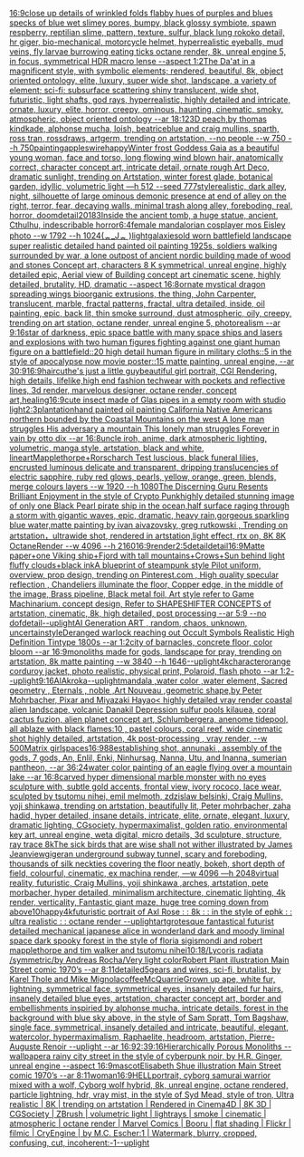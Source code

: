 [16:9](https://www.ebank.nz/aiartgenerator?category=16%3A9)[close up details of wrinkled folds flabby hues of purples and blues specks of blue wet slimey pores, bumpy, black glossy symbiote, spawn respberry, reptilian slime, pattern, texture, sulfur, black lung rokoko detail, hr giger, bio-mechanical, motorcycle helmet, hyperrealistic eyeballs, mud veins, fly larvae burrowing eating ticks octane render, 8k, unreal engine 5, in focus, symmetrical HDR macro lense --aspect 1:2](https://www.ebank.nz/aiartgenerator?category=close%20up%20details%20of%20wrinkled%20folds%20flabby%20hues%20of%20purples%20and%20blues%20specks%20of%20blue%20wet%20slimey%20pores%2C%20bumpy%2C%20black%20glossy%20symbiote%2C%20spawn%20respberry%2C%20reptilian%20slime%2C%20pattern%2C%20texture%2C%20sulfur%2C%20black%20lung%20rokoko%20detail%2C%20hr%20giger%2C%20bio-mechanical%2C%20motorcycle%20helmet%2C%20hyperrealistic%20eyeballs%2C%20mud%20veins%2C%20fly%20larvae%20burrowing%20eating%20ticks%20octane%20render%2C%208k%2C%20unreal%20engine%205%2C%20in%20focus%2C%20symmetrical%20HDR%20macro%20lense%20--aspect%201%3A2)[The Da'at in a magnificent style, with symbolic elements; rendered, beautiful, 8k, object oriented ontology, elite, luxury, super wide shot, landscape, a variety of element;  sci-fi; subsurface scattering shiny translucent, wide shot, futuristic, light shafts, god rays, hyperrealistic, highly detailed and intricate, ornate, luxury, elite, horror, creepy, ominous, haunting, cinematic, smoky, atmospheric, object oriented ontology --ar 18:12](https://www.ebank.nz/aiartgenerator?category=The%20Da%27at%20in%20a%20magnificent%20style%2C%20with%20symbolic%20elements%3B%20rendered%2C%20beautiful%2C%208k%2C%20object%20oriented%20ontology%2C%20elite%2C%20luxury%2C%20super%20wide%20shot%2C%20landscape%2C%20a%20variety%20of%20element%3B%20%20sci-fi%3B%20subsurface%20scattering%20shiny%20translucent%2C%20wide%20shot%2C%20futuristic%2C%20light%20shafts%2C%20god%20rays%2C%20hyperrealistic%2C%20highly%20detailed%20and%20intricate%2C%20ornate%2C%20luxury%2C%20elite%2C%20horror%2C%20creepy%2C%20ominous%2C%20haunting%2C%20cinematic%2C%20smoky%2C%20atmospheric%2C%20object%20oriented%20ontology%20--ar%2018%3A12)[3D peach,by thomas kindkade, alphonse mucha, loish, beatriceblue and craig mullins, sparth, ross tran, rossdraws, artgerm, trending on artstation, --no people --w 750 --h 750](https://www.ebank.nz/aiartgenerator?category=3D%20peach%2Cby%20thomas%20kindkade%2C%20alphonse%20mucha%2C%20loish%2C%20beatriceblue%20and%20craig%20mullins%2C%20sparth%2C%20ross%20tran%2C%20rossdraws%2C%20artgerm%2C%20trending%20on%20artstation%2C%20--no%20people%20--w%20750%20--h%20750)[painting](https://www.ebank.nz/aiartgenerator?category=painting)[apples](https://www.ebank.nz/aiartgenerator?category=apples)[wire](https://www.ebank.nz/aiartgenerator?category=wire)[happy](https://www.ebank.nz/aiartgenerator?category=happy)[Winter frost Goddess Gaia as a beautiful young woman, face and torso, long flowing wind blown hair, anatomically correct, character concept art, intricate detail, ornate rough Art Deco, dramatic sunlight, trending on Artstation, winter forest glade, botanical garden, idyllic, volumetric light —h 512 --seed 777](https://www.ebank.nz/aiartgenerator?category=Winter%20frost%20Goddess%20Gaia%20as%20a%20beautiful%20young%20woman%2C%20face%20and%20torso%2C%20long%20flowing%20wind%20blown%20hair%2C%20anatomically%20correct%2C%20character%20concept%20art%2C%20intricate%20detail%2C%20ornate%20rough%20Art%20Deco%2C%20dramatic%20sunlight%2C%20trending%20on%20Artstation%2C%20winter%20forest%20glade%2C%20botanical%20garden%2C%20idyllic%2C%20volumetric%20light%20%E2%80%94h%20512%20--seed%20777)[style](https://www.ebank.nz/aiartgenerator?category=style)[realistic, dark alley, night, silhouette of large ominous demonic presence at end of alley on the right, terror, fear, decaying walls, minimal trash along alley, foreboding, real, horror, doom](https://www.ebank.nz/aiartgenerator?category=realistic%2C%20dark%20alley%2C%20night%2C%20silhouette%20of%20large%20ominous%20demonic%20presence%20at%20end%20of%20alley%20on%20the%20right%2C%20terror%2C%20fear%2C%20decaying%20walls%2C%20minimal%20trash%20along%20alley%2C%20foreboding%2C%20real%2C%20horror%2C%20doom)[detail](https://www.ebank.nz/aiartgenerator?category=detail)[20183](https://www.ebank.nz/aiartgenerator?category=20183)[Inside the ancient tomb, a huge statue, ancient, Cthulhu, indescribable horror](https://www.ebank.nz/aiartgenerator?category=Inside%20the%20ancient%20tomb%2C%20a%20huge%20statue%2C%20ancient%2C%20Cthulhu%2C%20indescribable%20horror)[6:4](https://www.ebank.nz/aiartgenerator?category=6%3A4)[female mandalorian cosplayer mos Eisley photo --w 1792 --h 1024](https://www.ebank.nz/aiartgenerator?category=female%20mandalorian%20cosplayer%20mos%20Eisley%20photo%20--w%201792%20--h%201024)[(ᇂ_Jᇂ )](https://www.ebank.nz/aiartgenerator?category=%28%E1%87%82_J%E1%87%82%20%29)[light](https://www.ebank.nz/aiartgenerator?category=light)[galaxies](https://www.ebank.nz/aiartgenerator?category=galaxies)[old worn battlefield landscape super realistic detailed hand painted oil painting 1925s, soldiers walking surrounded by war, a lone outpost of ancient nordic building made of wood and stones Concept art, characters 8 K symmetrical, unreal engine, highly detailed  epic, Aerial view of Building concept art cinematic scene, highly detailed,  brutality, HD, dramatic --aspect 16:8](https://www.ebank.nz/aiartgenerator?category=old%20worn%20battlefield%20landscape%20super%20realistic%20detailed%20hand%20painted%20oil%20painting%201925s%2C%20soldiers%20walking%20surrounded%20by%20war%2C%20a%20lone%20outpost%20of%20ancient%20nordic%20building%20made%20of%20wood%20and%20stones%20Concept%20art%2C%20characters%208%20K%20symmetrical%2C%20unreal%20engine%2C%20highly%20detailed%20%20epic%2C%20Aerial%20view%20of%20Building%20concept%20art%20cinematic%20scene%2C%20highly%20detailed%2C%20%20brutality%2C%20HD%2C%20dramatic%20--aspect%2016%3A8)[ornate mystical dragon spreading wings bioorganic extrusions, the thing, John Carpenter, translucent, marble, fractal patterns, fractal, ultra detailed, inside, oil painting, epic, back lit, thin smoke surround, dust atmospheric, oily, creepy, trending on art station, octane render, unreal engine 5, photorealism --ar 9:16](https://www.ebank.nz/aiartgenerator?category=ornate%20mystical%20dragon%20spreading%20wings%20bioorganic%20extrusions%2C%20the%20thing%2C%20John%20Carpenter%2C%20translucent%2C%20marble%2C%20fractal%20patterns%2C%20fractal%2C%20ultra%20detailed%2C%20inside%2C%20oil%20painting%2C%20epic%2C%20back%20lit%2C%20thin%20smoke%20surround%2C%20dust%20atmospheric%2C%20oily%2C%20creepy%2C%20trending%20on%20art%20station%2C%20octane%20render%2C%20unreal%20engine%205%2C%20photorealism%20--ar%209%3A16)[star of darkness, epic space battle with many space ships and lasers and explosions with two human figures fighting against one giant human figure on a battlefield::20 high detail human figure in military cloths::5  in the style of apocalypse now movie poster::15 matte painting, unreal engine, --ar 30:9](https://www.ebank.nz/aiartgenerator?category=star%20of%20darkness%2C%20epic%20space%20battle%20with%20many%20space%20ships%20and%20lasers%20and%20explosions%20with%20two%20human%20figures%20fighting%20against%20one%20giant%20human%20figure%20on%20a%20battlefield%3A%3A20%20high%20detail%20human%20figure%20in%20military%20cloths%3A%3A5%20%20in%20the%20style%20of%20apocalypse%20now%20movie%20poster%3A%3A15%20matte%20painting%2C%20unreal%20engine%2C%20--ar%2030%3A9)[16:9](https://www.ebank.nz/aiartgenerator?category=16%3A9)[haircut](https://www.ebank.nz/aiartgenerator?category=haircut)[he's just a little guy](https://www.ebank.nz/aiartgenerator?category=he%27s%20just%20a%20little%20guy)[beautiful girl portrait, CGI Rendering, high details, lifelike,](https://www.ebank.nz/aiartgenerator?category=beautiful%20girl%20portrait%2C%20CGI%20Rendering%2C%20high%20details%2C%20lifelike%2C)[high end fashion techwear with pockets and reflective lines, 3d render, marvelous designer, octane render, concept art,](https://www.ebank.nz/aiartgenerator?category=high%20end%20fashion%20techwear%20with%20pockets%20and%20reflective%20lines%2C%203d%20render%2C%20marvelous%20designer%2C%20octane%20render%2C%20concept%20art%2C)[healing](https://www.ebank.nz/aiartgenerator?category=healing)[16:9](https://www.ebank.nz/aiartgenerator?category=16%3A9)[cute insect made of Glas pipes in a empty room with studio light](https://www.ebank.nz/aiartgenerator?category=cute%20insect%20made%20of%20Glas%20pipes%20in%20a%20empty%20room%20with%20studio%20light)[2:3](https://www.ebank.nz/aiartgenerator?category=2%3A3)[plantation](https://www.ebank.nz/aiartgenerator?category=plantation)[hand painted oil painting California Native Americans northern bounded by the Coastal Mountains on the west A lone man struggles His adversary a mountain This lonely man struggles Forever in vain by otto dix --ar 16:8](https://www.ebank.nz/aiartgenerator?category=hand%20painted%20oil%20painting%20California%20Native%20Americans%20northern%20bounded%20by%20the%20Coastal%20Mountains%20on%20the%20west%20A%20lone%20man%20struggles%20His%20adversary%20a%20mountain%20This%20lonely%20man%20struggles%20Forever%20in%20vain%20by%20otto%20dix%20--ar%2016%3A8)[uncle iroh, anime, dark atmospheric lighting, volumetric, manga style, artstation, black and white, lineart](https://www.ebank.nz/aiartgenerator?category=uncle%20iroh%2C%20anime%2C%20dark%20atmospheric%20lighting%2C%20volumetric%2C%20manga%20style%2C%20artstation%2C%20black%20and%20white%2C%20lineart)[Mapplethorpe+Rorscharch Test luscious, black funeral lilies, encrusted luminous delicate and transparent, dripping translucencies of electric sapphire, ruby red glows, pearls, yellow, orange, green, blends, merge colours layers --w 1920 --h 1080](https://www.ebank.nz/aiartgenerator?category=Mapplethorpe%2BRorscharch%20Test%20luscious%2C%20black%20funeral%20lilies%2C%20encrusted%20luminous%20delicate%20and%20transparent%2C%20dripping%20translucencies%20of%20electric%20sapphire%2C%20ruby%20red%20glows%2C%20pearls%2C%20yellow%2C%20orange%2C%20green%2C%20blends%2C%20merge%20colours%20layers%20--w%201920%20--h%201080)[The Discerning Guru Resents Brilliant Enjoyment in the style of Crypto Punk](https://www.ebank.nz/aiartgenerator?category=The%20Discerning%20Guru%20Resents%20Brilliant%20Enjoyment%20in%20the%20style%20of%20Crypto%20Punk)[highly detailed stunning image of only one Black Pearl pirate ship in the ocean,half surface raging through a storm with gigantic waves, epic, dramatic, heavy rain,gorgeous sparkling blue water,matte painting by ivan aivazovsky, greg rutkowski , Trending on artstation，ultrawide shot, rendered in artstation,light effect, rtx on, 8K 8K OctaneRender --w 4096 --h 2160](https://www.ebank.nz/aiartgenerator?category=highly%20detailed%20stunning%20image%20of%20only%20one%20Black%20Pearl%20pirate%20ship%20in%20the%20ocean%2Chalf%20surface%20raging%20through%20a%20storm%20with%20gigantic%20waves%2C%20epic%2C%20dramatic%2C%20heavy%20rain%2Cgorgeous%20sparkling%20blue%20water%2Cmatte%20painting%20by%20ivan%20aivazovsky%2C%20greg%20rutkowski%20%2C%20Trending%20on%20artstation%EF%BC%8Cultrawide%20shot%2C%20rendered%20in%20artstation%2Clight%20effect%2C%20rtx%20on%2C%208K%208K%20OctaneRender%20--w%204096%20--h%202160)[16:9](https://www.ebank.nz/aiartgenerator?category=16%3A9)[render](https://www.ebank.nz/aiartgenerator?category=render)[2:5](https://www.ebank.nz/aiartgenerator?category=2%3A5)[detail](https://www.ebank.nz/aiartgenerator?category=detail)[detail](https://www.ebank.nz/aiartgenerator?category=detail)[16:9](https://www.ebank.nz/aiartgenerator?category=16%3A9)[Matte paper+one Viking ship+Fjord with tall mountains+Crows+Sun behind light fluffy clouds+black ink](https://www.ebank.nz/aiartgenerator?category=Matte%20paper%2Bone%20Viking%20ship%2BFjord%20with%20tall%20mountains%2BCrows%2BSun%20behind%20light%20fluffy%20clouds%2Bblack%20ink)[A blueprint of steampunk style Pilot uniform,  overview, prop design,  trending on Pinterest.com  , High quality specular reflection ,  Chandeliers illuminate the floor, Copper  edge, in the middle of the image, Brass pipeline,  Black metal foil,  Art style refer to Game Machinarium.  concept design, Refer to SHAPESHIFTER CONCEPTS  of artstation, cinematic,  8k, high detailed,  post processing    --ar 5:9   --no dof](https://www.ebank.nz/aiartgenerator?category=A%20blueprint%20of%20steampunk%20style%20Pilot%20uniform%2C%20%20overview%2C%20prop%20design%2C%20%20trending%20on%20Pinterest.com%20%20%2C%20High%20quality%20specular%20reflection%20%2C%20%20Chandeliers%20illuminate%20the%20floor%2C%20Copper%20%20edge%2C%20in%20the%20middle%20of%20the%20image%2C%20Brass%20pipeline%2C%20%20Black%20metal%20foil%2C%20%20Art%20style%20refer%20to%20Game%20Machinarium.%20%20concept%20design%2C%20Refer%20to%20SHAPESHIFTER%20CONCEPTS%20%20of%20artstation%2C%20cinematic%2C%20%208k%2C%20high%20detailed%2C%20%20post%20processing%20%20%20%20--ar%205%3A9%20%20%20--no%20dof)[detail](https://www.ebank.nz/aiartgenerator?category=detail)[--uplight](https://www.ebank.nz/aiartgenerator?category=--uplight)[AI Generation ART , random, chaos, unknown, uncertain](https://www.ebank.nz/aiartgenerator?category=AI%20Generation%20ART%20%2C%20random%2C%20chaos%2C%20unknown%2C%20uncertain)[style](https://www.ebank.nz/aiartgenerator?category=style)[Deranged warlock reaching out Occult Symbols Realistic High Definition Tintype 1800s --ar 1:2](https://www.ebank.nz/aiartgenerator?category=Deranged%20warlock%20reaching%20out%20Occult%20Symbols%20Realistic%20High%20Definition%20Tintype%201800s%20--ar%201%3A2)[city of barnacles, concrete floor, color bloom --ar 16:9](https://www.ebank.nz/aiartgenerator?category=city%20of%20barnacles%2C%20concrete%20floor%2C%20color%20bloom%20--ar%2016%3A9)[monoliths made for gods, landscape for pray, trending on artstation, 8k matte painting --w 3840 --h 1646](https://www.ebank.nz/aiartgenerator?category=monoliths%20made%20for%20gods%2C%20landscape%20for%20pray%2C%20trending%20on%20artstation%2C%208k%20matte%20painting%20--w%203840%20--h%201646)[--uplight](https://www.ebank.nz/aiartgenerator?category=--uplight)[4k](https://www.ebank.nz/aiartgenerator?category=4k)[character](https://www.ebank.nz/aiartgenerator?category=character)[orange corduroy jacket, photo realistic, physical print, Polaroid, flash photo --ar 1:2](https://www.ebank.nz/aiartgenerator?category=orange%20corduroy%20jacket%2C%20photo%20realistic%2C%20physical%20print%2C%20Polaroid%2C%20flash%20photo%20--ar%201%3A2)[--uplight](https://www.ebank.nz/aiartgenerator?category=--uplight)[9:16](https://www.ebank.nz/aiartgenerator?category=9%3A16)[AlAkroka](https://www.ebank.nz/aiartgenerator?category=AlAkroka)[--uplight](https://www.ebank.nz/aiartgenerator?category=--uplight)[mandala ,water color ,water element, Sacred geometry , Eternals , noble ,Art Nouveau ,geometric shape,by Peter Mohrbacher, Pixar and Miyazaki Hayao](https://www.ebank.nz/aiartgenerator?category=mandala%20%2Cwater%20color%20%2Cwater%20element%2C%20Sacred%20geometry%20%2C%20Eternals%20%2C%20noble%20%2CArt%20Nouveau%20%2Cgeometric%20shape%2Cby%20Peter%20Mohrbacher%2C%20Pixar%20and%20Miyazaki%20Hayao)[< highly detailed vray render coastal alien landscape, volcanic Danakil Depression sulfur pools kilauea, coral cactus fuzion, alien planet concept art, Schlumbergera, anenome tidepool, all ablaze with black flames:10 , pastel colours, coral reef, wide cinematic shot highly detailed, artstation, 4k post-processing , vray render, --w 500](https://www.ebank.nz/aiartgenerator?category=%3C%20highly%20detailed%20vray%20render%20coastal%20alien%20landscape%2C%20volcanic%20Danakil%20Depression%20sulfur%20pools%20kilauea%2C%20coral%20cactus%20fuzion%2C%20alien%20planet%20concept%20art%2C%20Schlumbergera%2C%20anenome%20tidepool%2C%20all%20ablaze%20with%20black%20flames%3A10%20%2C%20pastel%20colours%2C%20coral%20reef%2C%20wide%20cinematic%20shot%20highly%20detailed%2C%20artstation%2C%204k%20post-processing%20%2C%20vray%20render%2C%20--w%20500)[Matrix girl](https://www.ebank.nz/aiartgenerator?category=Matrix%20girl)[spaces](https://www.ebank.nz/aiartgenerator?category=spaces)[16:9](https://www.ebank.nz/aiartgenerator?category=16%3A9)[88](https://www.ebank.nz/aiartgenerator?category=88)[establishing shot, annunaki ,  assembly of the gods, 7 gods, An, Enlil, Enki, Ninhursag, Nanna, Utu, and Inanna, sumerian pantheon, --ar 36:24](https://www.ebank.nz/aiartgenerator?category=establishing%20shot%2C%20annunaki%20%2C%20%20assembly%20of%20the%20gods%2C%207%20gods%2C%20An%2C%20Enlil%2C%20Enki%2C%20Ninhursag%2C%20Nanna%2C%20Utu%2C%20and%20Inanna%2C%20sumerian%20pantheon%2C%20--ar%2036%3A24)[water color painting of an eagle flying over a mountain lake --ar 16:8](https://www.ebank.nz/aiartgenerator?category=water%20color%20painting%20of%20an%20eagle%20flying%20over%20a%20mountain%20lake%20--ar%2016%3A8)[carved hyper dimensional  marble monster with no eyes sculpture with, subtle gold accents, frontal view, ivory rococo, lace wear, sculpted by tsutomu nihei, emil melmoth, zdzislaw belsinki, Craig Mullins, yoji shinkawa, trending on artstation, beautifully lit, Peter mohrbacher, zaha hadid, hyper detailed, insane details, intricate, elite, ornate, elegant, luxury, dramatic lighting, CGsociety, hypermaximalist, golden ratio, environmental key art, unreal engine, weta digital, micro details, 3d sculpture, structure, ray trace 8k](https://www.ebank.nz/aiartgenerator?category=carved%20hyper%20dimensional%20%20marble%20monster%20with%20no%20eyes%20sculpture%20with%2C%20subtle%20gold%20accents%2C%20frontal%20view%2C%20ivory%20rococo%2C%20lace%20wear%2C%20sculpted%20by%20tsutomu%20nihei%2C%20emil%20melmoth%2C%20zdzislaw%20belsinki%2C%20Craig%20Mullins%2C%20yoji%20shinkawa%2C%20trending%20on%20artstation%2C%20beautifully%20lit%2C%20Peter%20mohrbacher%2C%20zaha%20hadid%2C%20hyper%20detailed%2C%20insane%20details%2C%20intricate%2C%20elite%2C%20ornate%2C%20elegant%2C%20luxury%2C%20dramatic%20lighting%2C%20CGsociety%2C%20hypermaximalist%2C%20golden%20ratio%2C%20environmental%20key%20art%2C%20unreal%20engine%2C%20weta%20digital%2C%20micro%20details%2C%203d%20sculpture%2C%20structure%2C%20ray%20trace%208k)[The sick birds that are wise shall not wither illustrated by James Jean](https://www.ebank.nz/aiartgenerator?category=The%20sick%20birds%20that%20are%20wise%20shall%20not%20wither%20illustrated%20by%20James%20Jean)[view](https://www.ebank.nz/aiartgenerator?category=view)[giger](https://www.ebank.nz/aiartgenerator?category=giger)[an underground subway tunnel, scary and foreboding, thousands of silk neckties covering the floor neatly, bokeh, short depth of field, colourful, cinematic, ex machina render, —w 4096 —h 2048](https://www.ebank.nz/aiartgenerator?category=an%20underground%20subway%20tunnel%2C%20scary%20and%20foreboding%2C%20thousands%20of%20silk%20neckties%20covering%20the%20floor%20neatly%2C%20bokeh%2C%20short%20depth%20of%20field%2C%20colourful%2C%20cinematic%2C%20ex%20machina%20render%2C%20%E2%80%94w%204096%20%E2%80%94h%202048)[virtual reality, futuristic, Craig Mullins, yoji shinkawa ,arches, artstation, pete morbacher, hyper detailed, minimalism architecture, cinematic lighting, 4k render, verticality, Fantastic giant maze, huge tree coming down from above](https://www.ebank.nz/aiartgenerator?category=virtual%20reality%2C%20futuristic%2C%20Craig%20Mullins%2C%20yoji%20shinkawa%20%2Carches%2C%20artstation%2C%20pete%20morbacher%2C%20hyper%20detailed%2C%20minimalism%20architecture%2C%20cinematic%20lighting%2C%204k%20render%2C%20verticality%2C%20Fantastic%20giant%20maze%2C%20huge%20tree%20coming%20down%20from%20above)[10](https://www.ebank.nz/aiartgenerator?category=10)[happy](https://www.ebank.nz/aiartgenerator?category=happy)[4k](https://www.ebank.nz/aiartgenerator?category=4k)[futuristic portrait of Axl Rose : : 8k : : in the style of ephk : : ultra realistic : : octane render --uplight](https://www.ebank.nz/aiartgenerator?category=futuristic%20portrait%20of%20Axl%20Rose%20%3A%20%3A%208k%20%3A%20%3A%20in%20the%20style%20of%20ephk%20%3A%20%3A%20ultra%20realistic%20%3A%20%3A%20octane%20render%20--uplight)[art](https://www.ebank.nz/aiartgenerator?category=art)[grotesque fantastical futurist detailed mechanical japanese alice in wonderland dark and moody liminal space dark spooky forest in the style of floria sigismondi and robert mapplethorpe and tim walker and tsutomu nihei](https://www.ebank.nz/aiartgenerator?category=grotesque%20fantastical%20futurist%20detailed%20mechanical%20japanese%20alice%20in%20wonderland%20dark%20and%20moody%20liminal%20space%20dark%20spooky%20forest%20in%20the%20style%20of%20floria%20sigismondi%20and%20robert%20mapplethorpe%20and%20tim%20walker%20and%20tsutomu%20nihei)[10:18](https://www.ebank.nz/aiartgenerator?category=10%3A18)[/Lycoris radiata /symmetric/by Andreas Rocha/Very light color](https://www.ebank.nz/aiartgenerator?category=/Lycoris%20radiata%20/symmetric/by%20Andreas%20Rocha/Very%20light%20color)[Robert Plant illustration Main Street comic 1970’s --ar 8:11](https://www.ebank.nz/aiartgenerator?category=Robert%20Plant%20illustration%20Main%20Street%20comic%201970%E2%80%99s%20--ar%208%3A11)[detailed](https://www.ebank.nz/aiartgenerator?category=detailed)[5](https://www.ebank.nz/aiartgenerator?category=5)[gears and wires, sci-fi, brutalist, by Karel Thole and Mike Mignola](https://www.ebank.nz/aiartgenerator?category=gears%20and%20wires%2C%20sci-fi%2C%20brutalist%2C%20by%20Karel%20Thole%20and%20Mike%20Mignola)[coffee](https://www.ebank.nz/aiartgenerator?category=coffee)[McQuarrie](https://www.ebank.nz/aiartgenerator?category=McQuarrie)[Grown up ape, white fur, lightning, symmetrical face, symmetrical eyes, insanely detailed fur hairs, insanely detailed blue eyes, artstation, character concept art, border and embellishments inspiried by alphonse mucha, intricate details, forest in the background with blue sky above, in the style of Sam Spratt, Tom Bagshaw, single face, symmetrical, insanely detailed and intricate, beautiful, elegant, watercolor, hypermaximalism, Raphaelite, headroom, artstation, Pierre-Auguste Renoir --uplight --ar 16:9](https://www.ebank.nz/aiartgenerator?category=Grown%20up%20ape%2C%20white%20fur%2C%20lightning%2C%20symmetrical%20face%2C%20symmetrical%20eyes%2C%20insanely%20detailed%20fur%20hairs%2C%20insanely%20detailed%20blue%20eyes%2C%20artstation%2C%20character%20concept%20art%2C%20border%20and%20embellishments%20inspiried%20by%20alphonse%20mucha%2C%20intricate%20details%2C%20forest%20in%20the%20background%20with%20blue%20sky%20above%2C%20in%20the%20style%20of%20Sam%20Spratt%2C%20Tom%20Bagshaw%2C%20single%20face%2C%20symmetrical%2C%20insanely%20detailed%20and%20intricate%2C%20beautiful%2C%20elegant%2C%20watercolor%2C%20hypermaximalism%2C%20Raphaelite%2C%20headroom%2C%20artstation%2C%20Pierre-Auguste%20Renoir%20--uplight%20--ar%2016%3A9)[2:3](https://www.ebank.nz/aiartgenerator?category=2%3A3)[9:16](https://www.ebank.nz/aiartgenerator?category=9%3A16)[Hierarchically Porous Monoliths --wallpaper](https://www.ebank.nz/aiartgenerator?category=Hierarchically%20Porous%20Monoliths%20--wallpaper)[a rainy city street in the style of cyberpunk noir, by H.R. Ginger, unreal engine --aspect 16:9](https://www.ebank.nz/aiartgenerator?category=a%20rainy%20city%20street%20in%20the%20style%20of%20cyberpunk%20noir%2C%20by%20H.R.%20Ginger%2C%20unreal%20engine%20--aspect%2016%3A9)[mascot](https://www.ebank.nz/aiartgenerator?category=mascot)[Elisabeth Shue illustration Main Street comic 1970’s --ar 8:11](https://www.ebank.nz/aiartgenerator?category=Elisabeth%20Shue%20illustration%20Main%20Street%20comic%201970%E2%80%99s%20--ar%208%3A11)[woman](https://www.ebank.nz/aiartgenerator?category=woman)[16:9](https://www.ebank.nz/aiartgenerator?category=16%3A9)[HELL](https://www.ebank.nz/aiartgenerator?category=HELL)[portrait, cyborg samurai warrior mixed with a wolf, Cyborg wolf hybrid, 8k, unreal engine, octane rendered, particle lightning, hdr, vray mist, in the style of Syd Mead, style of tron, Ultra realistic | 8K | trending on artstation | Rendered in Cinema4D | 8K 3D | CGSociety | ZBrush | volumetric light | lightrays | smoke | cinematic | atmospheric | octane render | Marvel Comics | Booru | flat shading | Flickr | filmic | CryEngine | by M.C. Escher:1 | Watermark, blurry, cropped, confusing, cut, incoherent:-1](https://www.ebank.nz/aiartgenerator?category=portrait%2C%20cyborg%20samurai%20warrior%20mixed%20with%20a%20wolf%2C%20Cyborg%20wolf%20hybrid%2C%208k%2C%20unreal%20engine%2C%20octane%20rendered%2C%20particle%20lightning%2C%20hdr%2C%20vray%20mist%2C%20in%20the%20style%20of%20Syd%20Mead%2C%20style%20of%20tron%2C%20Ultra%20realistic%20%7C%208K%20%7C%20trending%20on%20artstation%20%7C%20Rendered%20in%20Cinema4D%20%7C%208K%203D%20%7C%20CGSociety%20%7C%20ZBrush%20%7C%20volumetric%20light%20%7C%20lightrays%20%7C%20smoke%20%7C%20cinematic%20%7C%20atmospheric%20%7C%20octane%20render%20%7C%20Marvel%20Comics%20%7C%20Booru%20%7C%20flat%20shading%20%7C%20Flickr%20%7C%20filmic%20%7C%20CryEngine%20%7C%20by%20M.C.%20Escher%3A1%20%7C%20Watermark%2C%20blurry%2C%20cropped%2C%20confusing%2C%20cut%2C%20incoherent%3A-1)[--uplight](https://www.ebank.nz/aiartgenerator?category=--uplight)